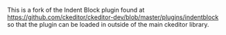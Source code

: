 This is a fork of the Indent Block plugin found at
https://github.com/ckeditor/ckeditor-dev/blob/master/plugins/indentblock so
that the plugin can be loaded in outside of the main ckeditor library.

